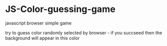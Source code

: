 # JS-Color-guessing-game
javascript browser simple game

try to guess color randomly selected by browser - if you succseed then the background will appear in this color 